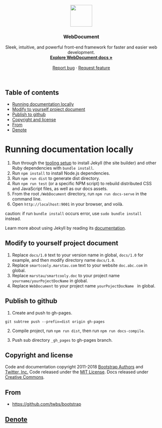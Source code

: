 <p align="center">
  <a href="http://smartcooly.marstau.com/">
    <img src="https://getbootstrap.com/assets/brand/bootstrap-solid.svg" alt="" width=72 height=72>
  </a>

  <h3 align="center">WebDocument</h3>

  <p align="center">
    Sleek, intuitive, and powerful front-end framework for faster and easier web development.
    <br>
    <a href="http://smartcooly.marstau.com/docs/1.0"><strong>Explore WebDocument docs »</strong></a>
    <br>
    <br>
    <a href="https://github.com/marstau/smartcooly.doc/issues/new?template=bug.md">Report bug</a>
    ·
    <a href="https://github.com/marstau/smartcooly.doc/issues/new?template=feature.md&labels=feature">Request feature</a>
  </p>
</p>

<br>

## Table of contents

- [Running documentation locally](#running-documentation-locally)
- [Modify to yourself project document](#modify-to-yourself-project-document)
- [Publish to github](#publish-to-github)
- [Copyright and license](#copyright-and-license)
- [From](#from)
- [Denote](#denote)


# Running documentation locally

1. Run through the [tooling setup](https://getbootstrap.com/docs/4.0/getting-started/build-tools/#tooling-setup) to install Jekyll (the site builder) and other Ruby dependencies with `bundle install`.
2. Run `npm install` to install Node.js dependencies.
3. Run `npm run dist` to generate dist directory.
3. Run `npm run test` (or a specific NPM script) to rebuild distributed CSS and JavaScript files, as well as our docs assets.
4. From the root `/WebDocument` directory, run `npm run docs-serve` in the command line.
5. Open `http://localhost:9001` in your browser, and voilà.

caution: if run `bundle install` occurs error, use `sudo bundle install` instead.

Learn more about using Jekyll by reading its [documentation](https://jekyllrb.com/docs/home/).

## Modify to yourself project document

1. Replace `docs/1.0` text to your version name in global, `docs/1.0` for example, and then modify directory name `docs/1.0`.
2. Replace `smartcooly.marstau.com` text to your website `doc.abc.com` in global.
3. Replace `marstau/smartcooly.doc` to your project name `yourname/yourPojectDocName` in global.
4. Replace `WebDocument` to your project name `yourPojectDocName ` in global.

## Publish to github

1. Create and push to gh-pages.

```
git subtree push --prefix=dist origin gh-pages
```

2. Compile project, run `npm run dist`, then run `npm run docs-compile`.


3. Push sub directory `_gh_pages` to gh-pages branch.

## Copyright and license

Code and documentation copyright 2011-2018 [Bootstrap Authors](https://github.com/marstau/smartcooly.doc/graphs/contributors) and [Twitter, Inc.](https://twitter.com) Code released under the [MIT License](https://github.com/marstau/smartcooly.doc/blob/master/LICENSE). Docs released under [Creative Commons](https://github.com/marstau/smartcooly.doc/blob/master/docs/LICENSE).


## From

* <https://github.com/twbs/bootstrap>


## [Denote](http://smartcooly.marstau.com/docs/1.0/about/denote/)